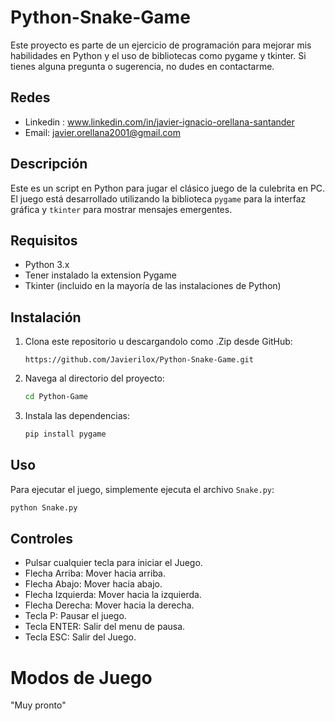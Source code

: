 # Python-Snake-Game
Este proyecto es parte de un ejercicio de programación para mejorar mis habilidades en Python y el uso de bibliotecas como pygame y tkinter. Si tienes alguna pregunta o sugerencia, no dudes en contactarme.

## Redes
- Linkedin : www.linkedin.com/in/javier-ignacio-orellana-santander
- Email: javier.orellana2001@gmail.com

## Descripción
Este es un script en Python para jugar el clásico juego de la culebrita en PC. El juego está desarrollado utilizando la biblioteca `pygame` para la interfaz gráfica y `tkinter` para mostrar mensajes emergentes.

## Requisitos
- Python 3.x
- Tener instalado la extension Pygame
- Tkinter (incluido en la mayoría de las instalaciones de Python)

## Instalación
1. Clona este repositorio u descargandolo como .Zip desde GitHub:
    ```
    https://github.com/Javierilox/Python-Snake-Game.git
    ```
2. Navega al directorio del proyecto:
    ```sh
    cd Python-Game
    ```
3. Instala las dependencias:
    ```sh
    pip install pygame
    ```

## Uso
Para ejecutar el juego, simplemente ejecuta el archivo `Snake.py`:
```sh
python Snake.py
```
## Controles
- Pulsar cualquier tecla para iniciar el Juego.
- Flecha Arriba: Mover hacia arriba.
- Flecha Abajo: Mover hacia abajo.
- Flecha Izquierda: Mover hacia la izquierda.
- Flecha Derecha: Mover hacia la derecha.
- Tecla P: Pausar el juego.
- Tecla ENTER: Salir del menu de pausa.
- Tecla ESC: Salir del Juego.

# Modos de Juego

"Muy pronto"


